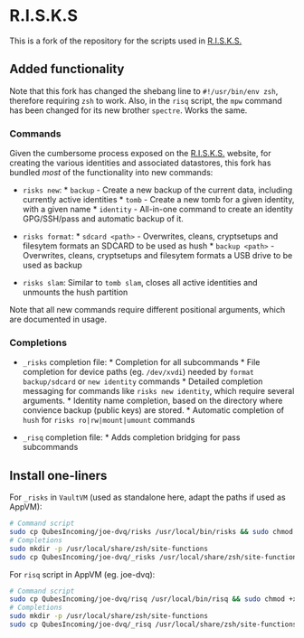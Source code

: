 
# R.I.S.K.S

This is a fork of the repository for the scripts used in [R.I.S.K.S.](https://19hundreds.github.io/risks-workflow/)

## Added functionality

Note that this fork has changed the shebang line to `#!/usr/bin/env zsh`, therefore requiring `zsh` to work.
Also, in the `risq` script, the `mpw` command has been changed for its new brother `spectre`. Works the same.

### Commands

Given the cumbersome process exposed on the [R.I.S.K.S.](https://19hundreds.github.io/risks-workflow/) website, for
creating the various identities and associated datastores, this fork has bundled _most_ of the functionality into new
commands:

* `risks new`:
        * `backup`      - Create a new backup of the current data, including currently active identities
        * `tomb`        - Create a new tomb for a given identity, with a given name
        * `identity`    - All-in-one command to create an identity GPG/SSH/pass and automatic backup of it.

* `risks format`:
        * `sdcard <path>`   - Overwrites, cleans, cryptsetups and filesytem formats an SDCARD to be used as hush
        * `backup <path>`   - Overwrites, cleans, cryptsetups and filesytem formats a USB drive to be used as backup 

* `risks slam`: Similar to `tomb slam`, closes all active identities and unmounts the hush partition

Note that all new commands require different positional arguments, which are documented in usage.

### Completions

* `_risks` completion file:
        * Completion for all subcommands
        * File completion for device paths (eg. `/dev/xvdi`) needed by `format backup/sdcard` or `new identity` commands 
        * Detailed completion messaging for commands like `risks new identity`, which require several arguments.
        * Identity name completion, based on the directory where convience backup (public keys) are stored.
        * Automatic completion of `hush` for `risks ro|rw|mount|umount` commands

* `_risq` completion file:
        * Adds completion bridging for pass subcommands

## Install one-liners

For `_risks` in `VaultVM` (used as standalone here, adapt the paths if used as AppVM):

```bash
# Command script
sudo cp QubesIncoming/joe-dvq/risks /usr/local/bin/risks && sudo chmod +x /usr/local/bin/risks
# Completions
sudo mkdir -p /usr/local/share/zsh/site-functions
sudo cp QubesIncoming/joe-dvq/_risks /usr/local/share/zsh/site-functions/_risks
```

For `risq` script in AppVM (eg. joe-dvq):

```bash
# Command script
sudo cp QubesIncoming/joe-dvq/risq /usr/local/bin/risq && sudo chmod +x /usr/local/bin/risq
# Completions
sudo mkdir -p /usr/local/share/zsh/site-functions
sudo cp QubesIncoming/joe-dvq/_risq /usr/local/share/zsh/site-functions/_risq
```

